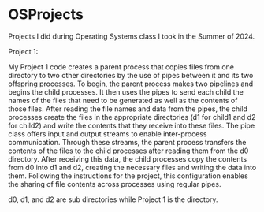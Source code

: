 # OSProjects
Projects I did during Operating Systems class I took in the Summer of 2024. 


Project 1:

My Project 1 code creates a parent process that copies files from one directory to two other directories by the use of pipes between it and its two offspring processes. To begin, the parent process makes two pipelines and begins the child processes. It then uses the pipes to send each child the names of the files that need to be generated as well as the contents of those files. After reading the file names and data from the pipes, the child processes create the files in the appropriate directories (d1 for child1 and d2 for child2) and write the contents that they receive into these files.
The pipe class offers input and output streams to enable inter-process communication. Through these streams, the parent process transfers the contents of the files to the child processes after reading them from the d0 directory. After receiving this data, the child processes copy the contents from d0 into d1 and d2, creating the necessary files and writing the data into them. Following the instructions for the project, this configuration enables the sharing of file contents across processes using regular pipes.

d0, d1, and d2 are sub directories while Project 1 is the directory.
